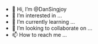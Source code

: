 - 👋 Hi, I’m @DanSingjoy
- 👀 I’m interested in ...
- 🌱 I’m currently learning ...
- 💞️ I’m looking to collaborate on ...
- 📫 How to reach me ...

<!---
DanSingjoy/DanSingjoy is a ✨ special ✨ repository because its `README.md` (this file) appears on your GitHub profile.
You can click the Preview link to take a look at your changes.
--->
